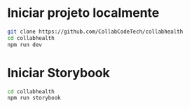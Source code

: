 # Iniciar projeto localmente

```bash
git clone https://github.com/CollabCodeTech/collabhealth
cd collabhealth
npm run dev
```

# Iniciar Storybook

```bash
cd collabhealth
npm run storybook
```
